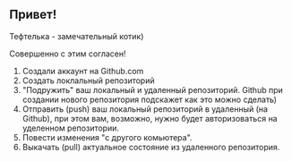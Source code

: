 ## Привет!

Тефтелька - замечательный котик)

Совершенно с этим согласен!

1. Cоздали аккаунт на Github.com
2. Создать локлальный репозиторий
3. "Подружить" ваш локальный и удаленный репозиторий. Github при создании нового репозитория подскажет как это можно сделать)
4. Отправить (push) ваш локальный репозиторий в удаленный (на Github), при этом вам, возможно, нужно будет авторизоваться на уделенном репозитории.
5. Повести изменения "с другого комьютера".
6. Выкачать (pull) актуальное состояние из удаленного репозитория.